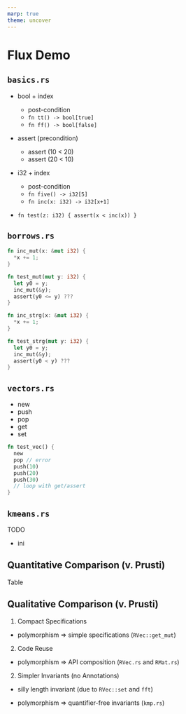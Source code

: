 ```yaml
---
marp: true
theme: uncover
---
```



# Flux Demo

## `basics.rs`

- bool + index
  - post-condition
  - `fn tt() -> bool[true]`
  - `fn ff() -> bool[false]`

- assert (precondition)
  - assert (10 < 20)
  - assert (20 < 10)

- i32 + index
  - post-condition
  - `fn five() -> i32[5]`
  - `fn inc(x: i32) -> i32[x+1]`

- `fn test(z: i32) { assert(x < inc(x)) }`

## `borrows.rs`

```rust
fn inc_mut(x: &mut i32) {
  *x += 1;
}

fn test_mut(mut y: i32) {
  let y0 = y;
  inc_mut(&y);
  assert(y0 <= y) ???
}
```

```rust
fn inc_strg(x: &mut i32) {
  *x += 1;
}

fn test_strg(mut y: i32) {
  let y0 = y;
  inc_mut(&y);
  assert(y0 < y) ???
}
```

## `vectors.rs`

- new
- push
- pop
- get
- set

```rust
fn test_vec() {
  new
  pop // error
  push(10)
  push(20)
  push(30)
  // loop with get/assert
}
```

## `kmeans.rs`

TODO
  - ini


## Quantitative Comparison (v. Prusti)

  Table

## Qualitative Comparison (v. Prusti)

1. Compact Specifications

- polymorphism => simple specifications (`RVec::get_mut`)

2. Code Reuse

- polymorphism => API composition (`RVec.rs` and `RMat.rs`)

2. Simpler Invariants (no Annotations)

- silly length invariant (due to `RVec::set` and `fft`)

- polymorphism => quantifier-free invariants (`kmp.rs`)
